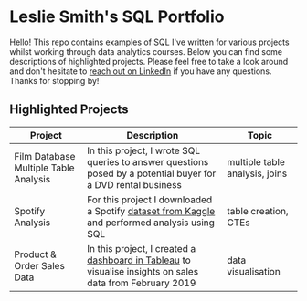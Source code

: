 # Leslie Smith's SQL Portfolio

Hello! This repo contains examples of SQL I've written for various projects whilst working through data analytics courses. Below you can find some descriptions of highlighted projects. Please feel free to take a look around and don't hesitate to [reach out on LinkedIn](https://www.linkedin.com/in/leslie-s-97242a21a/) if you have any questions. Thanks for stopping by!

## Highlighted Projects

| Project | Description | Topic |
| --- | --- | --- |
| Film Database Multiple Table Analysis | In this project, I wrote SQL queries to answer questions posed by a potential buyer for a DVD rental business | multiple table analysis, joins | 
| Spotify Analysis | For this project I downloaded a Spotify [dataset from Kaggle](https://www.kaggle.com/datasets/equinxx/spotify-top-50-songs-in-2021?select=spotify_top50_2021.csv) and performed analysis using SQL | table creation, CTEs |
| Product & Order Sales Data | In this project, I created a [dashboard in Tableau](https://public.tableau.com/app/profile/leslie.smith1735/viz/ProductOrderSalesData/February2019Sales) to visualise insights on sales data from February 2019 | data visualisation |

